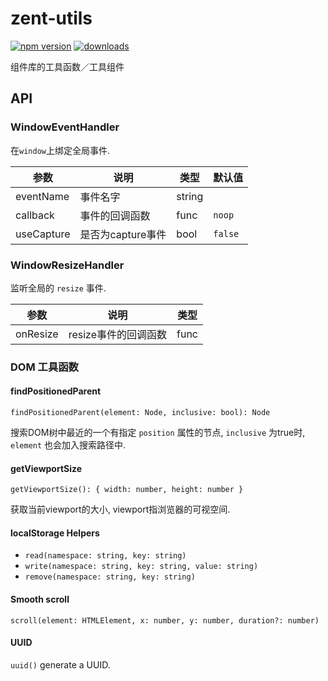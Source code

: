 # zent-utils

[![npm version](https://img.shields.io/npm/v/zent-utils.svg?style=flat)](https://www.npmjs.com/package/zent-utils) [![downloads](https://img.shields.io/npm/dt/zent-utils.svg)](https://www.npmjs.com/package/zent-utils)

组件库的工具函数／工具组件

## API

### WindowEventHandler

在`window`上绑定全局事件.

| 参数         | 说明           | 类型     | 默认值     |
| ---------- | ------------ | ------ | ------- |
| eventName  | 事件名字         | string |         |
| callback   | 事件的回调函数      | func   | `noop`  |
| useCapture | 是否为capture事件 | bool   | `false` |

### WindowResizeHandler

监听全局的 `resize` 事件.

| 参数       | 说明            | 类型   |
| -------- | ------------- | ---- |
| onResize | resize事件的回调函数 | func |

### DOM 工具函数

#### findPositionedParent

`findPositionedParent(element: Node, inclusive: bool): Node`

搜索DOM树中最近的一个有指定 `position` 属性的节点, `inclusive` 为true时, `element` 也会加入搜索路径中.

#### getViewportSize

`getViewportSize(): { width: number, height: number }`

获取当前viewport的大小, viewport指浏览器的可视空间.

#### localStorage Helpers

- `read(namespace: string, key: string)`
- `write(namespace: string, key: string, value: string)`
- `remove(namespace: string, key: string)`


#### Smooth scroll

`scroll(element: HTMLElement, x: number, y: number, duration?: number)`

#### UUID

`uuid()` generate a UUID.
